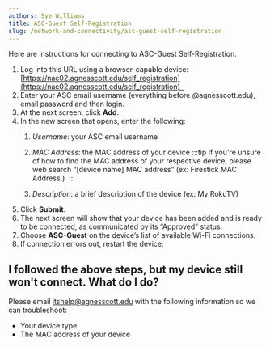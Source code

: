 ```yaml
---
authors: Sye Williams
title: ASC-Guest Self-Registration
slug: /network-and-connectivity/asc-guest-self-registration
---
```


Here are instructions for connecting to ASC-Guest Self-Registration. 

1. Log into this URL using a browser-capable device: [https://nac02.agnesscott.edu/self_registration](https://nac02.agnesscott.edu/self_registration)  
2. Enter your ASC email username (everything before @agnesscott.edu), email password and then login. 
3. At the next screen, click **Add**. 
4. In the new screen that opens, enter the following: 
	1. *Username*: your ASC email username 
	2. *MAC Address*: the MAC address of your device
:::tip
If you're unsure of how to find the MAC address of your respective device, please web search “[device name] MAC address” (ex: Firestick MAC Address.) 
:::
   	
    3. *Description*: a brief description of the device (ex: My RokuTV) 
5. Click **Submit**. 
6. The next screen will show that your device has been added and is ready to be connected, as communicated by its “Approved” status. 
7. Choose **ASC-Guest** on the device’s list of available Wi-Fi connections. 
8. If connection errors out, restart the device. 

## I followed the above steps, but my device still won't connect. What do I do?

Please email itshelp@agnesscott.edu with the following information so we can troubleshoot:  

- Your device type  
- The MAC address of your device 